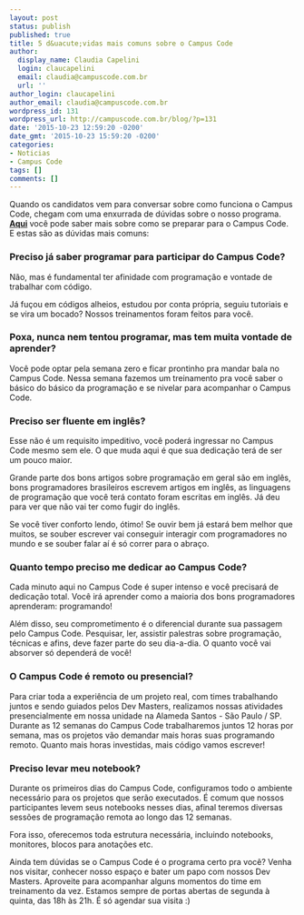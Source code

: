 ```yaml
---
layout: post
status: publish
published: true
title: 5 d&uacute;vidas mais comuns sobre o Campus Code
author:
  display_name: Claudia Capelini
  login: claucapelini
  email: claudia@campuscode.com.br
  url: ''
author_login: claucapelini
author_email: claudia@campuscode.com.br
wordpress_id: 131
wordpress_url: http://campuscode.com.br/blog/?p=131
date: '2015-10-23 12:59:20 -0200'
date_gmt: '2015-10-23 15:59:20 -0200'
categories:
- Noticias
- Campus Code
tags: []
comments: []
---
```

Quando os candidatos vem para conversar sobre como funciona o Campus Code, chegam com uma enxurrada de d&uacute;vidas sobre o nosso programa.
<b><a href="http:&#47;&#47;campuscode.com.br&#47;blog&#47;2015&#47;09&#47;como-se-preparar-para-o-campus-code&#47;" target="_blank">Aqui</a></b>
voc&ecirc; pode saber mais sobre como se preparar para o Campus Code. E estas s&atilde;o as d&uacute;vidas mais comuns:

### Preciso j&aacute; saber programar para participar do Campus Code?

N&atilde;o, mas &eacute; fundamental ter afinidade com programa&ccedil;&atilde;o e vontade de trabalhar com c&oacute;digo.

J&aacute; fu&ccedil;ou em c&oacute;digos alheios, estudou por conta pr&oacute;pria, seguiu tutoriais e se vira um bocado? Nossos treinamentos foram feitos para voc&ecirc;.

### Poxa, nunca nem tentou programar, mas tem muita vontade de aprender?

Voc&ecirc; pode optar pela semana zero e ficar prontinho pra mandar bala no Campus Code. Nessa semana fazemos um&nbsp;treinamento pra voc&ecirc; saber o b&aacute;sico do b&aacute;sico da programa&ccedil;&atilde;o e se nivelar para acompanhar o Campus Code.


### Preciso ser fluente em ingl&ecirc;s?

Esse n&atilde;o &eacute; um requisito impeditivo, voc&ecirc; poder&aacute; ingressar no Campus Code mesmo sem ele. O que muda aqui &eacute; que sua dedica&ccedil;&atilde;o ter&aacute; de ser um pouco maior.

Grande parte dos bons artigos sobre programa&ccedil;&atilde;o em geral s&atilde;o em ingl&ecirc;s, bons programadores brasileiros escrevem artigos em ingl&ecirc;s, as linguagens de programa&ccedil;&atilde;o que voc&ecirc; ter&aacute; contato foram escritas em ingl&ecirc;s. J&aacute; deu para ver que n&atilde;o vai ter como fugir do ingl&ecirc;s.

Se voc&ecirc; tiver conforto lendo, &oacute;timo! Se ouvir bem j&aacute; estar&aacute; bem melhor que muitos, se souber escrever vai conseguir interagir com programadores no mundo e se souber falar a&iacute; &eacute; s&oacute; correr para o abra&ccedil;o.

### Quanto tempo preciso me dedicar ao Campus Code?

Cada minuto aqui no Campus Code &eacute; super intenso e voc&ecirc; precisar&aacute; de dedica&ccedil;&atilde;o total. Voc&ecirc; ir&aacute; aprender como a maioria dos bons programadores aprenderam: programando!

Al&eacute;m disso, seu comprometimento &eacute; o diferencial durante sua passagem pelo Campus Code. Pesquisar, ler, assistir palestras sobre programa&ccedil;&atilde;o, t&eacute;cnicas e afins, deve fazer parte do seu dia-a-dia. O quanto voc&ecirc; vai absorver s&oacute; depender&aacute; de voc&ecirc;!

### O Campus Code &eacute; remoto ou presencial?
Para criar toda a experi&ecirc;ncia de um projeto real, com times trabalhando juntos e sendo guiados pelos Dev Masters, realizamos nossas atividades presencialmente em nossa unidade na Alameda Santos - S&atilde;o Paulo &#47; SP. Durante as 12 semanas do Campus Code trabalharemos juntos 12 horas por semana, mas os projetos v&atilde;o demandar mais horas suas programando remoto. Quanto mais horas investidas, mais c&oacute;digo vamos escrever!

### Preciso levar meu notebook?

Durante os primeiros dias do Campus Code, configuramos todo o ambiente necess&aacute;rio para os projetos que ser&atilde;o executados. &Eacute; comum que nossos participantes levem seus notebooks nesses dias, afinal teremos diversas sess&otilde;es de programa&ccedil;&atilde;o remota ao longo das 12 semanas.

Fora isso, oferecemos toda estrutura necess&aacute;ria, incluindo notebooks, monitores, blocos para anota&ccedil;&otilde;es etc.

Ainda tem d&uacute;vidas se o Campus Code &eacute; o programa certo pra voc&ecirc;? Venha nos visitar, conhecer nosso espa&ccedil;o e bater um papo com nossos Dev Masters. Aproveite para acompanhar alguns momentos do time em treinamento da vez. Estamos sempre de portas abertas de segunda &agrave; quinta, das 18h &agrave;s 21h. &Eacute; s&oacute; agendar sua visita :)
